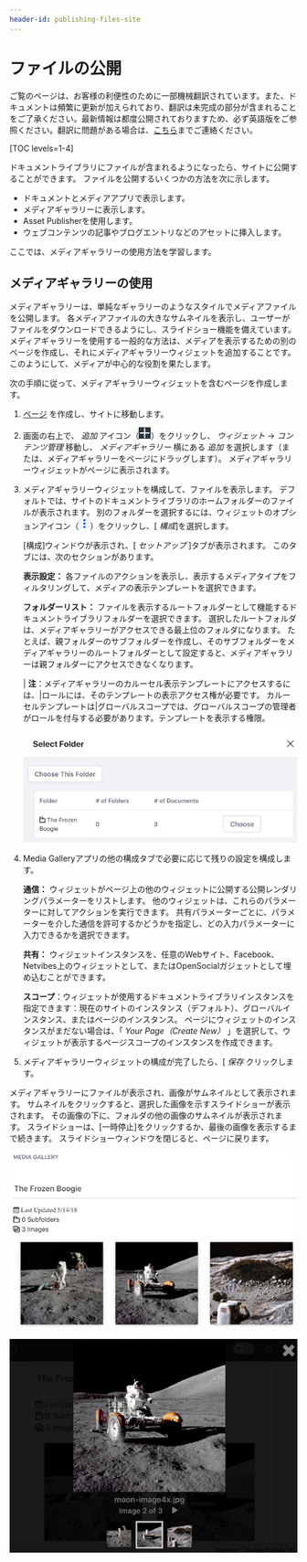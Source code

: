 ```yaml
---
header-id: publishing-files-site
---
```


# ファイルの公開

<p class="alert alert-info"><span class="wysiwyg-color-blue120">ご覧のページは、お客様の利便性のために一部機械翻訳されています。また、ドキュメントは頻繁に更新が加えられており、翻訳は未完成の部分が含まれることをご了承ください。最新情報は都度公開されておりますため、必ず英語版をご参照ください。翻訳に問題がある場合は、<a href="mailto:support-content-jp@liferay.com">こちら</a>までご連絡ください。</span></p>

[TOC levels=1-4]

ドキュメントライブラリにファイルが含まれるようになったら、サイトに公開することができます。 ファイルを公開するいくつかの方法を次に示します。

  - ドキュメントとメディアアプリで表示します。
  - メディアギャラリーに表示します。
  - Asset Publisherを使用します。
  - ウェブコンテンツの記事やブログエントリなどのアセットに挿入します。

ここでは、メディアギャラリーの使用方法を学習します。

## メディアギャラリーの使用

メディアギャラリーは、単純なギャラリーのようなスタイルでメディアファイルを公開します。 各メディアファイルの大きなサムネイルを表示し、ユーザーがファイルをダウンロードできるようにし、スライドショー機能を備えています。 メディアギャラリーを使用する一般的な方法は、メディアを表示するための別のページを作成し、それにメディアギャラリーウィジェットを追加することです。 このようにして、メディアが中心的な役割を果たします。

次の手順に従って、メディアギャラリーウィジェットを含むページを作成します。

1.  [ページ](/docs/7-1/user/-/knowledge_base/u/creating-and-managing-pages) を作成し、サイトに移動します。

2.  画面の右上で、 *追加* アイコン（![Add](../../../../images/icon-add-app.png)）をクリックし、 *ウィジェット* → *コンテンツ管理* 移動し、 *メディアギャラリー* 横にある *追加* を選択します（または、メディアギャラリーをページにドラッグします）。 メディアギャラリーウィジェットがページに表示されます。

3.  メディアギャラリーウィジェットを構成して、ファイルを表示します。 デフォルトでは、サイトのドキュメントライブラリのホームフォルダーのファイルが表示されます。 別のフォルダーを選択するには、ウィジェットのオプションアイコン（![Options](../../../../images/icon-app-options.png)）をクリックし、[ *構成*]を選択します。

    [構成]ウィンドウが表示され、[ *セットアップ* ]タブが表示されます。 このタブには、次のセクションがあります。

    **表示設定：** 各ファイルのアクションを表示し、表示するメディアタイプをフィルタリングして、メディアの表示テンプレートを選択できます。

    **フォルダーリスト：** ファイルを表示するルートフォルダーとして機能するドキュメントライブラリフォルダーを選択できます。 選択したルートフォルダは、メディアギャラリーがアクセスできる最上位のフォルダになります。 たとえば、親フォルダーのサブフォルダーを作成し、そのサブフォルダーをメディアギャラリーのルートフォルダーとして設定すると、メディアギャラリーは親フォルダーにアクセスできなくなります。

    | **注**：メディアギャラリーのカルーセル表示テンプレートにアクセスするには、|ロールには、そのテンプレートの表示アクセス権が必要です。 カルーセルテンプレートは|グローバルスコープでは、グローバルスコープの管理者がロールを付与する必要があります。テンプレートを表示する権限。

    ![図1：メディアギャラリーを構成して、ルートフォルダーとしてドキュメントとメディアフォルダーを使用できます。](../../../../images/dm-select-root-folder.png)

4.  Media Galleryアプリの他の構成タブで必要に応じて残りの設定を構成します。

    **通信：** ウィジェットがページ上の他のウィジェットに公開する公開レンダリングパラメーターをリストします。 他のウィジェットは、これらのパラメーターに対してアクションを実行できます。 共有パラメーターごとに、パラメーターを介した通信を許可するかどうかを指定し、どの入力パラメーターに入力できるかを選択できます。

    **共有：** ウィジェットインスタンスを、任意のWebサイト、Facebook、Netvibes上のウィジェットとして、またはOpenSocialガジェットとして埋め込むことができます。

    **スコープ**：ウィジェットが使用するドキュメントライブラリインスタンスを指定できます：現在のサイトのインスタンス（デフォルト）、グローバルインスタンス、またはページのインスタンス。 ページにウィジェットのインスタンスがまだない場合は、「 *Your Page（Create New）* 」を選択して、ウィジェットが表示するページスコープのインスタンスを作成できます。

5.  メディアギャラリーウィジェットの構成が完了したら、[ *保存* クリックします。

メディアギャラリーにファイルが表示され、画像がサムネイルとして表示されます。 サムネイルをクリックすると、選択した画像を示すスライドショーが表示されます。 その画像の下に、フォルダの他の画像のサムネイルが表示されます。 スライドショーは、[一時停止]をクリックするか、最後の画像を表示するまで続きます。 スライドショーウィンドウを閉じると、ページに戻ります。

![図2：メディアギャラリーは、メディアファイルの大きなサムネイル画像をレンダリングします。](../../../../images/dm-media-gallery.png)

![図3：メディアギャラリーのスライドショーは、画像を表示する優れた方法を提供します。](../../../../images/dm-media-gallery-slideshow.png)
